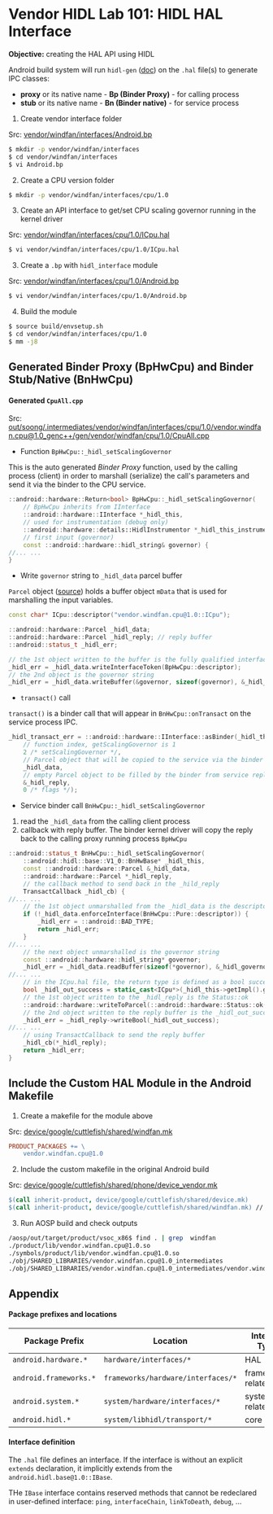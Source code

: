 # Vendor HIDL Lab 101: HIDL HAL Interface

**Objective:** creating the HAL API using HIDL

Android build system will run `hidl-gen` ([doc](https://android.googlesource.com/platform/system/tools/hidl/+/master/README.md)) on the `.hal` file(s) to generate IPC classes:
+ **proxy** or its native name - **Bp (Binder Proxy)** - for calling process
+ **stub** or its native name - **Bn (Binder native)** - for service process

1. Create vendor interface folder

Src: [vendor/windfan/interfaces/Android.bp](./lab1/vendor/windfan/interfaces/Android.bp)

```sh
$ mkdir -p vendor/windfan/interfaces
$ cd vendor/windfan/interfaces
$ vi Android.bp
```

2. Create a CPU version folder

```sh
$ mkdir -p vendor/windfan/interfaces/cpu/1.0
```

3. Create an API interface to get/set CPU scaling governor running in the kernel driver

Src: [vendor/windfan/interfaces/cpu/1.0/ICpu.hal](./lab1/vendor/windfan/interfaces/cpu/1.0/ICpu.hal)

```sh
$ vi vendor/windfan/interfaces/cpu/1.0/ICpu.hal
```

3. Create a `.bp` with `hidl_interface` module

Src: [vendor/windfan/interfaces/cpu/1.0/Android.bp](./lab1/vendor/windfan/interfaces/cpu/1.0/Android.bp)

```sh
$ vi vendor/windfan/interfaces/cpu/1.0/Android.bp
```

4. Build the module

```sh
$ source build/envsetup.sh
$ cd vendor/windfan/interfaces/cpu/1.0
$ mm -j8
```



## Generated Binder Proxy (BpHwCpu) and Binder Stub/Native (BnHwCpu)

#### Generated `CpuAll.cpp`

Src: [out/soong/.intermediates/vendor/windfan/interfaces/cpu/1.0/vendor.windfan.cpu@1.0_genc++/gen/vendor/windfan/cpu/1.0/CpuAll.cpp](./lab1/out/soong/.intermediates/vendor/windfan/interfaces/cpu/1.0/vendor.windfan.cpu@1.0_genc++/gen/vendor/windfan/cpu/1.0/CpuAll.cpp)

+ Function `BpHwCpu::_hidl_setScalingGovernor`

This is the auto generated *Binder Proxy* function, used by the calling process (client) in order to marshall (serialize) the call's parameters and send it via the binder to the CPU service.
```c++
::android::hardware::Return<bool> BpHwCpu::_hidl_setScalingGovernor(
    // BpHwCpu inherits from IInterface
    ::android::hardware::IInterface *_hidl_this,
    // used for instrumentation (debug only)
    ::android::hardware::details::HidlInstrumentor *_hidl_this_instrumentor,
    // first input (governor)
    const ::android::hardware::hidl_string& governor) {
//... ...
}
```

+ Write `governor` string to `_hidl_data` parcel buffer

`Parcel` object ([source](https://android.googlesource.com/platform/system/libhwbinder/+/refs/heads/master/include/hwbinder/Parcel.h#291)) holds a buffer object `mData` that is used for marshalling the input variables.
```c++
const char* ICpu::descriptor("vendor.windfan.cpu@1.0::ICpu");

::android::hardware::Parcel _hidl_data;
::android::hardware::Parcel _hidl_reply; // reply buffer
::android::status_t _hidl_err;

// the 1st object written to the buffer is the fully qualified interface name
_hidl_err = _hidl_data.writeInterfaceToken(BpHwCpu::descriptor);
// the 2nd object is the governor string
_hidl_err = _hidl_data.writeBuffer(&governor, sizeof(governor), &_hidl_governor_parent);
```

+ `transact()` call

`transact()` is a binder call that will appear in `BnHwCpu::onTransact` on the service process IPC.
```c++
_hidl_transact_err = ::android::hardware::IInterface::asBinder(_hidl_this)->transact(
    // function index, getScalingGovernor is 1
    2 /* setScalingGovernor */,
    // Parcel object that will be copied to the service via the binder
    _hidl_data,
    // empty Parcel object to be filled by the binder from service reply
    &_hidl_reply,
    0 /* flags */);
```

+ Service binder call `BnHwCpu::_hidl_setScalingGovernor`

1. read the `_hidl_data` from the calling client process
2. callback with reply buffer. The binder kernel driver will copy the reply back to the calling proxy running process `BpHwCpu`

```c++
::android::status_t BnHwCpu::_hidl_setScalingGovernor(
    ::android::hidl::base::V1_0::BnHwBase* _hidl_this,
    const ::android::hardware::Parcel &_hidl_data,
    ::android::hardware::Parcel *_hidl_reply,
    // the callback method to send back in the _hild_reply
    TransactCallback _hidl_cb) {
//... ...
    // the 1st object unmarshalled from the _hidl_data is the descriptor
    if (!_hidl_data.enforceInterface(BnHwCpu::Pure::descriptor)) {
        _hidl_err = ::android::BAD_TYPE;
        return _hidl_err;
    }
//... ...
    // the next object unmarshalled is the governor string
    const ::android::hardware::hidl_string* governor;
    _hidl_err = _hidl_data.readBuffer(sizeof(*governor), &_hidl_governor_parent, reinterpret_cast<const void **>(&governor));
//... ...
    // in the ICpu.hal file, the return type is defined as a bool success
    bool _hidl_out_success = static_cast<ICpu*>(_hidl_this->getImpl().get())->setScalingGovernor(*governor);
    // the 1st object written to the _hidl_reply is the Status::ok
    ::android::hardware::writeToParcel(::android::hardware::Status::ok(), _hidl_reply);
    // the 2nd object written to the reply buffer is the _hidl_out_success bool
    _hidl_err = _hidl_reply->writeBool(_hidl_out_success);
//... ...
    // using TransactCallback to send the reply buffer
    _hidl_cb(*_hidl_reply);
    return _hidl_err;
}
```



## Include the Custom HAL Module in the Android Makefile

1. Create a makefile for the module above

Src: [device/google/cuttlefish/shared/windfan.mk](./lab1/device/google/cuttlefish/shared/windfan.mk)
```makefile
PRODUCT_PACKAGES += \
    vendor.windfan.cpu@1.0
```

2. Include the custom makefile in the original Android build

Src: [device/google/cuttlefish/shared/phone/device_vendor.mk](./lab1/device/google/cuttlefish/shared/phone/device_vendor.mk)

```makefile
$(call inherit-product, device/google/cuttlefish/shared/device.mk)
$(call inherit-product, device/google/cuttlefish/shared/windfan.mk) // add this line
```

3. Run AOSP build and check outputs

```sh
/aosp/out/target/product/vsoc_x86$ find . | grep  windfan
./product/lib/vendor.windfan.cpu@1.0.so
./symbols/product/lib/vendor.windfan.cpu@1.0.so
./obj/SHARED_LIBRARIES/vendor.windfan.cpu@1.0_intermediates
./obj/SHARED_LIBRARIES/vendor.windfan.cpu@1.0_intermediates/vendor.windfan.cpu@1.0.so
```



## Appendix

#### Package prefixes and locations

| Package Prefix | Location | Interface Types |
|----------------|----------|-----------------|
| `android.hardware.*` | `hardware/interfaces/*` | HAL |
| `android.frameworks.*` | `frameworks/hardware/interfaces/*` | frameworks/ related |
| `android.system.*` | `system/hardware/interfaces/*` | system/ related |
| `android.hidl.*` | `system/libhidl/transport/*` | core |

#### Interface definition

The `.hal` file defines an interface. If the interface is without an explicit `extends` declaration, it implicitly extends from the `android.hidl.base@1.0::IBase`.

THe `IBase` interface contains reserved methods that cannot be redeclared in user-defined interface: `ping`, `interfaceChain`, `linkToDeath`, `debug`, ...
